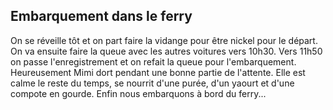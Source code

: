 ## Embarquement dans le ferry 

On se réveille tôt et on part faire la vidange pour être nickel pour le départ. On va ensuite faire la queue avec les autres voitures vers 10h30. Vers 11h50 on passe l'enregistrement et on refait la queue pour l'embarquement. Heureusement Mimi dort pendant une bonne partie de l'attente. Elle est calme le reste du temps, se nourrit d'une purée, d'un yaourt et d'une compote en gourde. Enfin nous embarquons à bord du ferry...